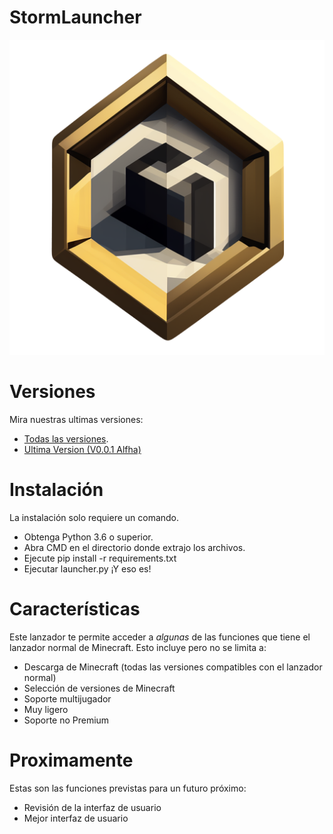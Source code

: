 # StormLauncher
![StormLauncher Icon](/img/stormlauncher_logo.png)

# Versiones
Mira nuestras ultimas versiones:
- [Todas las versiones](https://github.com/acierto-incomodo/StormLauncher/releases).
- [Ultima Version (V0.0.1 Alfha)](https://github.com/acierto-incomodo/StormLauncher/releases/tag/Alfha)

# Instalación
La instalación solo requiere un comando.
- Obtenga Python 3.6 o superior.
- Abra CMD en el directorio donde extrajo los archivos.
- Ejecute pip install -r requirements.txt
- Ejecutar launcher.py
¡Y eso es!

# Características
Este lanzador te permite acceder a *algunas* de las funciones que tiene el lanzador normal de Minecraft. Esto incluye pero no se limita a:
- Descarga de Minecraft (todas las versiones compatibles con el lanzador normal)
- Selección de versiones de Minecraft
- Soporte multijugador
- Muy ligero
- Soporte no Premium

# Proximamente
Estas son las funciones previstas para un futuro próximo:
- Revisión de la interfaz de usuario
- Mejor interfaz de usuario
